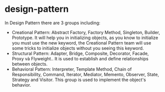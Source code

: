 # design-pattern

In Design Pattern there are 3 groups including:
- Creational Pattern: Abstract Factory, Factory Method, Singleton, Builder, Prototype. It will help you in initializing objects, as you know to initialize you must use the new keyword, the Creational Pattern team will use some tricks to initialize objects without you seeing this keyword.
- Structural Pattern: Adapter, Bridge, Composite, Decorator, Facade, Proxy và Flyweight.. It is used to establish and define relationships between objects.
- Behavioral Pattern: Interpreter, Template Method, Chain of Responsibility, Command, Iterator, Mediator, Memento, Observer, State, Strategy and Visitor. This group is used to implement the object's behavior.
